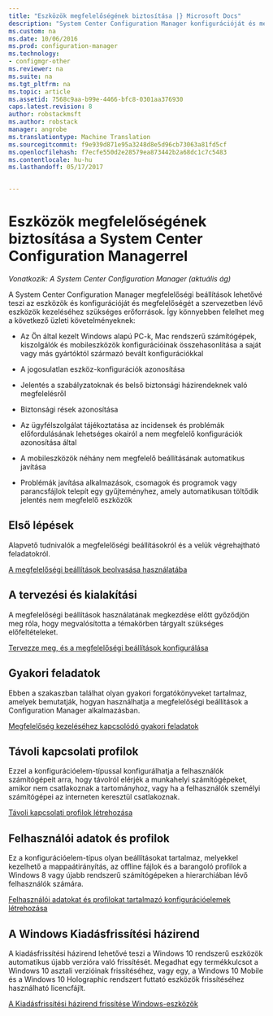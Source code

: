 ```yaml
---
title: "Eszközök megfelelőségének biztosítása |} Microsoft Docs"
description: "System Center Configuration Manager konfigurációját és megfelelőségét a szervezetben lévő eszközök kezelésére."
ms.custom: na
ms.date: 10/06/2016
ms.prod: configuration-manager
ms.technology:
- configmgr-other
ms.reviewer: na
ms.suite: na
ms.tgt_pltfrm: na
ms.topic: article
ms.assetid: 7568c9aa-b99e-4466-bfc8-0301aa376930
caps.latest.revision: 8
author: robstackmsft
ms.author: robstack
manager: angrobe
ms.translationtype: Machine Translation
ms.sourcegitcommit: f9e939d871e95a3248d8e5d96cb73063a81fd5cf
ms.openlocfilehash: f7ecfe550d2e28579ea873442b2a68dc1c7c5483
ms.contentlocale: hu-hu
ms.lasthandoff: 05/17/2017


---
```

# <a name="ensure-device-compliance-with-system-center-configuration-manager"></a>Eszközök megfelelőségének biztosítása a System Center Configuration Managerrel

*Vonatkozik: A System Center Configuration Manager (aktuális ág)*

A System Center Configuration Manager megfelelőségi beállítások lehetővé teszi az eszközök és konfigurációját és megfelelőségét a szervezetben lévő eszközök kezeléséhez szükséges erőforrások. Így könnyebben felelhet meg a következő üzleti követelményeknek:  

-   Az Ön által kezelt Windows alapú PC-k, Mac rendszerű számítógépek, kiszolgálók és mobileszközök konfigurációinak összehasonlítása a saját vagy más gyártóktól származó bevált konfigurációkkal  

-   A jogosulatlan eszköz-konfigurációk azonosítása  

-   Jelentés a szabályzatoknak és belső biztonsági házirendeknek való megfelelésről  

-   Biztonsági rések azonosítása  

-   Az ügyfélszolgálat tájékoztatása az incidensek és problémák előfordulásának lehetséges okairól a nem megfelelő konfigurációk azonosítása által  

-   A mobileszközök néhány nem megfelelő beállításának automatikus javítása  

-   Problémák javítása alkalmazások, csomagok és programok vagy parancsfájlok telepít egy gyűjteményhez, amely automatikusan töltődik jelentés nem megfelelő eszközök  


## <a name="get-started"></a>Első lépések  
 Alapvető tudnivalók a megfelelőségi beállításokról és a velük végrehajtható feladatokról.  

 [A megfelelőségi beállítások beolvasása használatába](../../compliance/get-started/get-started-with-compliance-settings.md)  

## <a name="plan-and-design"></a>A tervezési és kialakítási  
 A megfelelőségi beállítások használatának megkezdése előtt győződjön meg róla, hogy megvalósította a témakörben tárgyalt szükséges előfeltételeket.  

 [Tervezze meg, és a megfelelőségi beállítások konfigurálása](../../compliance/plan-design/plan-for-and-configure-compliance-settings.md)  

## <a name="common-tasks"></a>Gyakori feladatok  
 Ebben a szakaszban találhat olyan gyakori forgatókönyveket tartalmaz, amelyek bemutatják, hogyan használhatja a megfelelőségi beállítások a Configuration Manager alkalmazásban.  

 [Megfelelőség kezeléséhez kapcsolódó gyakori feladatok](../../compliance/plan-design/common-tasks-for-managing-compliance.md)  

## <a name="remote-connection-profiles"></a>Távoli kapcsolati profilok  
 Ezzel a konfigurációelem-típussal konfigurálhatja a felhasználók számítógépeit arra, hogy távolról elérjék a munkahelyi számítógépeket, amikor nem csatlakoznak a tartományhoz, vagy ha a felhasználók személyi számítógépei az interneten keresztül csatlakoznak.  

 [Távoli kapcsolati profilok létrehozása](/sccm/compliance/deploy-use/create-remote-connection-profiles)  

## <a name="user-data-and-profiles"></a>Felhasználói adatok és profilok  
 Ez a konfigurációelem-típus olyan beállításokat tartalmaz, melyekkel kezelhető a mappaátirányítás, az offline fájlok és a barangoló profilok a Windows 8 vagy újabb rendszerű számítógépeken a hierarchiában lévő felhasználók számára.  

 [Felhasználói adatokat és profilokat tartalmazó konfigurációelemek létrehozása](/sccm/compliance/deploy-use/create-user-data-and-profiles-configuration-items)  

## <a name="windows-edition-upgrade-policy"></a>A Windows Kiadásfrissítési házirend  
 A kiadásfrissítési házirend lehetővé teszi a Windows 10 rendszerű eszközök automatikus újabb verzióra való frissítését. Megadhat egy termékkulcsot a Windows 10 asztali verzióinak frissítéséhez, vagy egy, a Windows 10 Mobile és a Windows 10 Holographic rendszert futtató eszközök frissítéséhez használható licencfájlt.  

 [A Kiadásfrissítési házirend frissítése Windows-eszközök](/sccm/compliance/deploy-use/upgrade-windows-version)  

